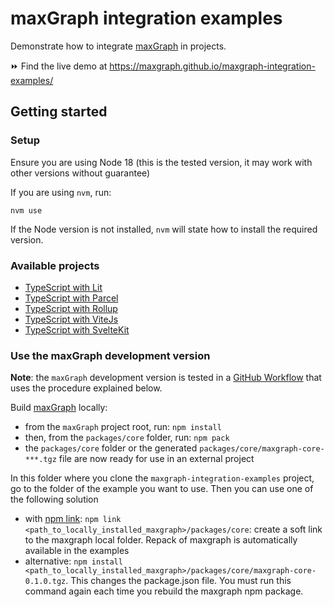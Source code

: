 # maxGraph integration examples

Demonstrate how to integrate [maxGraph](https://github.com/maxGraph/maxGraph/) in projects.

⏩ Find the live demo at <https://maxgraph.github.io/maxgraph-integration-examples/>

## Getting started

### Setup

Ensure you are using Node 18 (this is the tested version, it may work with other versions without guarantee)

If you are using `nvm`, run:

```shell
nvm use
```

If the Node version is not installed, `nvm` will state how to install the required version.

### Available projects

- [TypeScript with Lit](./projects/lit-ts/README.md)
- [TypeScript with Parcel](./projects/parcel-ts/README.md)
- [TypeScript with Rollup](./projects/rollup-ts/README.md)
- [TypeScript with ViteJs](./projects/vitejs-ts/README.md)
- [TypeScript with SvelteKit](./projects/sveltekit-ts/README.md)

### <a id="maxgraph-dev-version"></a> Use the maxGraph development version

**Note**: the `maxGraph` development version is tested in a [GitHub Workflow](./.github/workflows/check-typescript-projects.yml) that uses the procedure explained below.

Build [maxGraph](https://github.com/maxGraph/maxGraph/) locally:

- from the `maxGraph` project root, run: `npm install`
- then, from the `packages/core` folder, run: `npm pack`
- the `packages/core` folder or the generated `packages/core/maxgraph-core-***.tgz` file are now ready for use in an external project

In this folder where you clone the `maxgraph-integration-examples` project, go to the folder of the example you want to use. Then you can use one of the following solution

- with [npm link](https://docs.npmjs.com/cli/v8/commands/npm-link): `npm link <path_to_locally_installed_maxgraph>/packages/core`: create a soft link to the maxgraph local folder.
  Repack of maxgraph is automatically available in the examples
- alternative: `npm install <path_to_locally_installed_maxgraph>/packages/core/maxgraph-core-0.1.0.tgz`. This changes
  the package.json file. You must run this command again each time you rebuild the maxgraph npm package.
